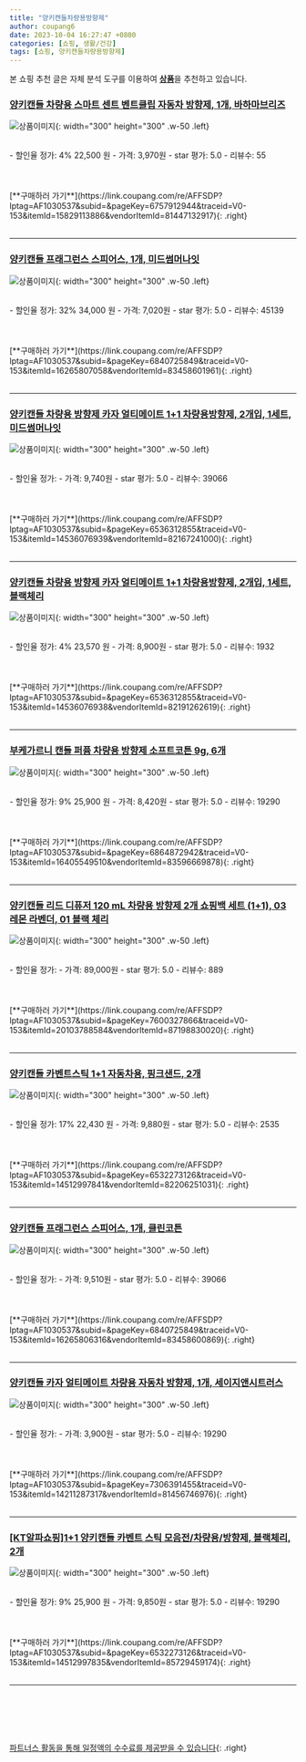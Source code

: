 ```yaml
---
title: "양키캔들차량용방향제"
author: coupang6
date: 2023-10-04 16:27:47 +0800
categories: [쇼핑, 생활/건강]
tags: [쇼핑, 양키캔들차량용방향제]
---
```


본 쇼핑 추천 글은 자체 분석 도구를 이용하여 [**상품**](https://link.coupang.com/a/bao1ui)을 추천하고 있습니다.

### [양키캔들 차량용 스마트 센트 벤트클립 자동차 방향제, 1개, 바하마브리즈](https://link.coupang.com/re/AFFSDP?lptag=AF1030537&subid=&pageKey=6757912944&traceid=V0-153&itemId=15829113886&vendorItemId=81447132917)

![상품이미지](https://thumbnail7.coupangcdn.com/thumbnails/remote/230x230ex/image/vendor_inventory/4bd0/71fd1ef873093a489184e45d5accd266828899c3e91268f95152ca04473c.jpg){: width="300" height="300" .w-50 .left}


<br>
- 할인율 정가: 4%  22,500   원
- 가격: 3,970원
- star 평가: 5.0
- 리뷰수: 55
<br>
<br>
<br>
<br>
[**구매하러 가기**](https://link.coupang.com/re/AFFSDP?lptag=AF1030537&subid=&pageKey=6757912944&traceid=V0-153&itemId=15829113886&vendorItemId=81447132917){: .right}
<br>
<br>

---

### [양키캔들 프래그런스 스피어스, 1개, 미드썸머나잇](https://link.coupang.com/re/AFFSDP?lptag=AF1030537&subid=&pageKey=6840725849&traceid=V0-153&itemId=16265807058&vendorItemId=83458601961)

![상품이미지](https://thumbnail10.coupangcdn.com/thumbnails/remote/230x230ex/image/retail/images/2873637471190666-f9deed62-6f48-421b-8ff9-f0d4e769512c.jpg){: width="300" height="300" .w-50 .left}


<br>
- 할인율 정가: 32%  34,000   원
- 가격: 7,020원
- star 평가: 5.0
- 리뷰수: 45139
<br>
<br>
<br>
<br>
[**구매하러 가기**](https://link.coupang.com/re/AFFSDP?lptag=AF1030537&subid=&pageKey=6840725849&traceid=V0-153&itemId=16265807058&vendorItemId=83458601961){: .right}
<br>
<br>

---

### [양키캔들 차량용 방향제 카자 얼티메이트 1+1 차량용방향제, 2개입, 1세트, 미드썸머나잇](https://link.coupang.com/re/AFFSDP?lptag=AF1030537&subid=&pageKey=6536312855&traceid=V0-153&itemId=14536076939&vendorItemId=82167241000)

![상품이미지](https://thumbnail9.coupangcdn.com/thumbnails/remote/230x230ex/image/vendor_inventory/9685/3f8c6050d908d829ba8f9312c416bae9d75becf725469d23b9387ebf0cff.jpg){: width="300" height="300" .w-50 .left}


<br>
- 할인율 정가: 
- 가격: 9,740원
- star 평가: 5.0
- 리뷰수: 39066
<br>
<br>
<br>
<br>
[**구매하러 가기**](https://link.coupang.com/re/AFFSDP?lptag=AF1030537&subid=&pageKey=6536312855&traceid=V0-153&itemId=14536076939&vendorItemId=82167241000){: .right}
<br>
<br>

---

### [양키캔들 차량용 방향제 카자 얼티메이트 1+1 차량용방향제, 2개입, 1세트, 블랙체리](https://link.coupang.com/re/AFFSDP?lptag=AF1030537&subid=&pageKey=6536312855&traceid=V0-153&itemId=14536076938&vendorItemId=82191262619)

![상품이미지](https://thumbnail10.coupangcdn.com/thumbnails/remote/230x230ex/image/vendor_inventory/8d3a/71841e372ec04ec41df387cee97e489f9e72ec41bf6c32a80d6f2c40c753.jpg){: width="300" height="300" .w-50 .left}


<br>
- 할인율 정가: 4%  23,570   원
- 가격: 8,900원
- star 평가: 5.0
- 리뷰수: 1932
<br>
<br>
<br>
<br>
[**구매하러 가기**](https://link.coupang.com/re/AFFSDP?lptag=AF1030537&subid=&pageKey=6536312855&traceid=V0-153&itemId=14536076938&vendorItemId=82191262619){: .right}
<br>
<br>

---

### [부케가르니 캔들 퍼퓸 차량용 방향제 소프트코튼 9g, 6개](https://link.coupang.com/re/AFFSDP?lptag=AF1030537&subid=&pageKey=6864872942&traceid=V0-153&itemId=16405549510&vendorItemId=83596669878)

![상품이미지](https://thumbnail7.coupangcdn.com/thumbnails/remote/230x230ex/image/rs_quotation_api/ilnxoivg/0d8cbd9f165249fa92bbf3b75265af23.jpg){: width="300" height="300" .w-50 .left}


<br>
- 할인율 정가: 9%  25,900   원
- 가격: 8,420원
- star 평가: 5.0
- 리뷰수: 19290
<br>
<br>
<br>
<br>
[**구매하러 가기**](https://link.coupang.com/re/AFFSDP?lptag=AF1030537&subid=&pageKey=6864872942&traceid=V0-153&itemId=16405549510&vendorItemId=83596669878){: .right}
<br>
<br>

---

### [양키캔들 리드 디퓨저 120 mL 차량용 방향제 2개 쇼핑백 세트 (1+1), 03 레몬 라벤더, 01 블랙 체리](https://link.coupang.com/re/AFFSDP?lptag=AF1030537&subid=&pageKey=7600327866&traceid=V0-153&itemId=20103788584&vendorItemId=87198830020)

![상품이미지](https://thumbnail8.coupangcdn.com/thumbnails/remote/230x230ex/image/vendor_inventory/353a/f720391ade0ea120eb9be7b261ec81b7890909dafd4aaeaade3ad559fccb.jpg){: width="300" height="300" .w-50 .left}


<br>
- 할인율 정가: 
- 가격: 89,000원
- star 평가: 5.0
- 리뷰수: 889
<br>
<br>
<br>
<br>
[**구매하러 가기**](https://link.coupang.com/re/AFFSDP?lptag=AF1030537&subid=&pageKey=7600327866&traceid=V0-153&itemId=20103788584&vendorItemId=87198830020){: .right}
<br>
<br>

---

### [양키캔들 카벤트스틱 1+1 자동차용, 핑크샌드, 2개](https://link.coupang.com/re/AFFSDP?lptag=AF1030537&subid=&pageKey=6532273126&traceid=V0-153&itemId=14512997841&vendorItemId=82206251031)

![상품이미지](https://thumbnail7.coupangcdn.com/thumbnails/remote/230x230ex/image/vendor_inventory/c24c/2528e9ea9d7688132ddd6c246ade9513a9d22f3f9dafc05967ea9fe90732.jpg){: width="300" height="300" .w-50 .left}


<br>
- 할인율 정가: 17%  22,430   원
- 가격: 9,880원
- star 평가: 5.0
- 리뷰수: 2535
<br>
<br>
<br>
<br>
[**구매하러 가기**](https://link.coupang.com/re/AFFSDP?lptag=AF1030537&subid=&pageKey=6532273126&traceid=V0-153&itemId=14512997841&vendorItemId=82206251031){: .right}
<br>
<br>

---

### [양키캔들 프래그런스 스피어스, 1개, 클린코튼](https://link.coupang.com/re/AFFSDP?lptag=AF1030537&subid=&pageKey=6840725849&traceid=V0-153&itemId=16265806316&vendorItemId=83458600869)

![상품이미지](https://thumbnail7.coupangcdn.com/thumbnails/remote/230x230ex/image/retail/images/4359152057263245-65a598f2-a787-4beb-8b15-f284ccded96b.jpg){: width="300" height="300" .w-50 .left}


<br>
- 할인율 정가: 
- 가격: 9,510원
- star 평가: 5.0
- 리뷰수: 39066
<br>
<br>
<br>
<br>
[**구매하러 가기**](https://link.coupang.com/re/AFFSDP?lptag=AF1030537&subid=&pageKey=6840725849&traceid=V0-153&itemId=16265806316&vendorItemId=83458600869){: .right}
<br>
<br>

---

### [양키캔들 카자 얼티메이트 차량용 자동차 방향제, 1개, 세이지앤시트러스](https://link.coupang.com/re/AFFSDP?lptag=AF1030537&subid=&pageKey=7306391455&traceid=V0-153&itemId=14211287317&vendorItemId=81456746976)

![상품이미지](https://thumbnail9.coupangcdn.com/thumbnails/remote/230x230ex/image/vendor_inventory/582b/145c760cd556b9fc58da05fb8d4d22bc66a52a18a3498f834917ad5ddb0a.jpg){: width="300" height="300" .w-50 .left}


<br>
- 할인율 정가: 
- 가격: 3,900원
- star 평가: 5.0
- 리뷰수: 19290
<br>
<br>
<br>
<br>
[**구매하러 가기**](https://link.coupang.com/re/AFFSDP?lptag=AF1030537&subid=&pageKey=7306391455&traceid=V0-153&itemId=14211287317&vendorItemId=81456746976){: .right}
<br>
<br>

---

### [[KT알파쇼핑]1+1 양키캔들 카벤트 스틱 모음전/차량용/방향제, 블랙체리, 2개](https://link.coupang.com/re/AFFSDP?lptag=AF1030537&subid=&pageKey=6532273126&traceid=V0-153&itemId=14512997835&vendorItemId=85729459174)

![상품이미지](https://thumbnail8.coupangcdn.com/thumbnails/remote/230x230ex/image/vendor_inventory/e076/3d7e637e653410f26127f37ac75d7c3f11c5813835e930d71f16c5ec8241.jpg){: width="300" height="300" .w-50 .left}


<br>
- 할인율 정가: 9%  25,900   원
- 가격: 9,850원
- star 평가: 5.0
- 리뷰수: 19290
<br>
<br>
<br>
<br>
[**구매하러 가기**](https://link.coupang.com/re/AFFSDP?lptag=AF1030537&subid=&pageKey=6532273126&traceid=V0-153&itemId=14512997835&vendorItemId=85729459174){: .right}
<br>
<br>

---
<br><br><br><br><br> [파트너스 활동을 통해 일정액의 수수료를 제공받을 수 있습니다](https://link.coupang.com/a/bao1ui){: .right}